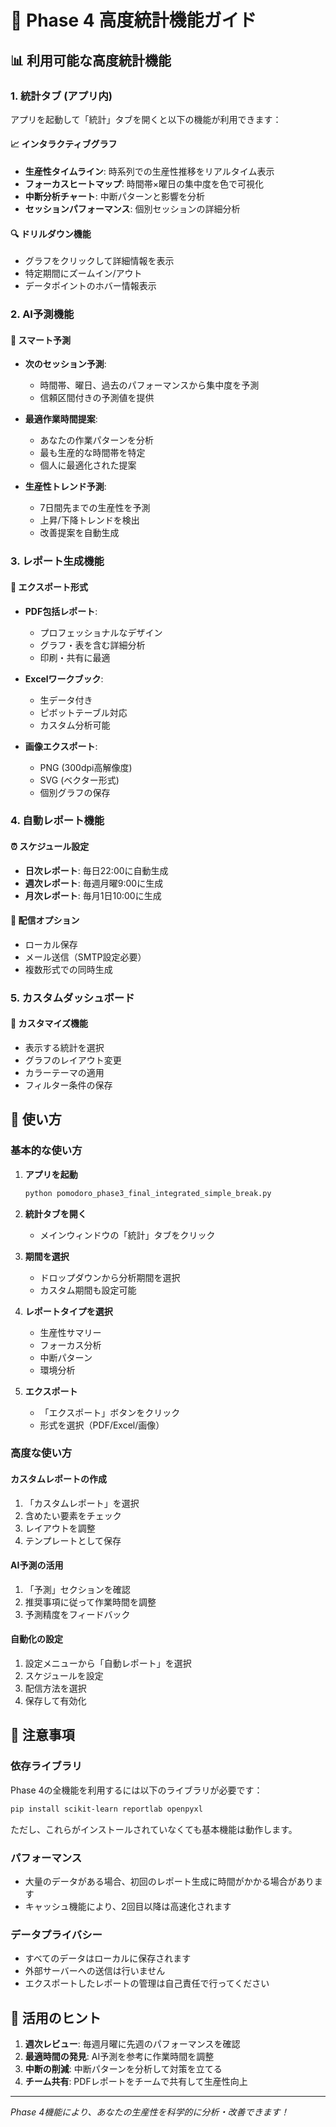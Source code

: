# 🚀 Phase 4 高度統計機能ガイド

## 📊 利用可能な高度統計機能

### 1. **統計タブ** (アプリ内)
アプリを起動して「統計」タブを開くと以下の機能が利用できます：

#### 📈 **インタラクティブグラフ**
- **生産性タイムライン**: 時系列での生産性推移をリアルタイム表示
- **フォーカスヒートマップ**: 時間帯×曜日の集中度を色で可視化
- **中断分析チャート**: 中断パターンと影響を分析
- **セッションパフォーマンス**: 個別セッションの詳細分析

#### 🔍 **ドリルダウン機能**
- グラフをクリックして詳細情報を表示
- 特定期間にズームイン/アウト
- データポイントのホバー情報表示

### 2. **AI予測機能**
#### 🤖 **スマート予測**
- **次のセッション予測**: 
  - 時間帯、曜日、過去のパフォーマンスから集中度を予測
  - 信頼区間付きの予測値を提供

- **最適作業時間提案**:
  - あなたの作業パターンを分析
  - 最も生産的な時間帯を特定
  - 個人に最適化された提案

- **生産性トレンド予測**:
  - 7日間先までの生産性を予測
  - 上昇/下降トレンドを検出
  - 改善提案を自動生成

### 3. **レポート生成機能**
#### 📄 **エクスポート形式**
- **PDF包括レポート**:
  - プロフェッショナルなデザイン
  - グラフ・表を含む詳細分析
  - 印刷・共有に最適

- **Excelワークブック**:
  - 生データ付き
  - ピボットテーブル対応
  - カスタム分析可能

- **画像エクスポート**:
  - PNG (300dpi高解像度)
  - SVG (ベクター形式)
  - 個別グラフの保存

### 4. **自動レポート機能**
#### ⏰ **スケジュール設定**
- **日次レポート**: 毎日22:00に自動生成
- **週次レポート**: 毎週月曜9:00に生成
- **月次レポート**: 毎月1日10:00に生成

#### 📧 **配信オプション**
- ローカル保存
- メール送信（SMTP設定必要）
- 複数形式での同時生成

### 5. **カスタムダッシュボード**
#### 🎨 **カスタマイズ機能**
- 表示する統計を選択
- グラフのレイアウト変更
- カラーテーマの適用
- フィルター条件の保存

## 🔧 使い方

### 基本的な使い方
1. **アプリを起動**
   ```bash
   python pomodoro_phase3_final_integrated_simple_break.py
   ```

2. **統計タブを開く**
   - メインウィンドウの「統計」タブをクリック

3. **期間を選択**
   - ドロップダウンから分析期間を選択
   - カスタム期間も設定可能

4. **レポートタイプを選択**
   - 生産性サマリー
   - フォーカス分析
   - 中断パターン
   - 環境分析

5. **エクスポート**
   - 「エクスポート」ボタンをクリック
   - 形式を選択（PDF/Excel/画像）

### 高度な使い方

#### カスタムレポートの作成
1. 「カスタムレポート」を選択
2. 含めたい要素をチェック
3. レイアウトを調整
4. テンプレートとして保存

#### AI予測の活用
1. 「予測」セクションを確認
2. 推奨事項に従って作業時間を調整
3. 予測精度をフィードバック

#### 自動化の設定
1. 設定メニューから「自動レポート」を選択
2. スケジュールを設定
3. 配信方法を選択
4. 保存して有効化

## 📝 注意事項

### 依存ライブラリ
Phase 4の全機能を利用するには以下のライブラリが必要です：
```bash
pip install scikit-learn reportlab openpyxl
```

ただし、これらがインストールされていなくても基本機能は動作します。

### パフォーマンス
- 大量のデータがある場合、初回のレポート生成に時間がかかる場合があります
- キャッシュ機能により、2回目以降は高速化されます

### データプライバシー
- すべてのデータはローカルに保存されます
- 外部サーバーへの送信は行いません
- エクスポートしたレポートの管理は自己責任で行ってください

## 🎯 活用のヒント

1. **週次レビュー**: 毎週月曜に先週のパフォーマンスを確認
2. **最適時間の発見**: AI予測を参考に作業時間を調整
3. **中断の削減**: 中断パターンを分析して対策を立てる
4. **チーム共有**: PDFレポートをチームで共有して生産性向上

---
*Phase 4機能により、あなたの生産性を科学的に分析・改善できます！*